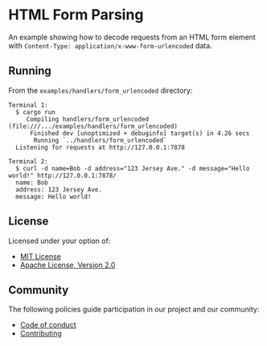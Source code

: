 # HTML Form Parsing

An example showing how to decode requests from an HTML form element with `Content-Type: application/x-www-form-urlencoded` data.

## Running

From the `examples/handlers/form_urlencoded` directory:

```
Terminal 1:
  $ cargo run
     Compiling handlers/form_urlencoded (file:///.../examples/handlers/form_urlencoded)
      Finished dev [unoptimized + debuginfo] target(s) in 4.26 secs
       Running `../handlers/form_urlencoded`
  Listening for requests at http://127.0.0.1:7878

Terminal 2:
  $ curl -d name=Bob -d address="123 Jersey Ave." -d message="Hello world!" http://127.0.0.1:7878/
  name: Bob
  address: 123 Jersey Ave.
  message: Hello world!
```

## License

Licensed under your option of:

* [MIT License](../../LICENSE-MIT)
* [Apache License, Version 2.0](../../LICENSE-APACHE)

## Community

The following policies guide participation in our project and our community:

* [Code of conduct](../../CODE_OF_CONDUCT.md)
* [Contributing](../../CONTRIBUTING.md)
